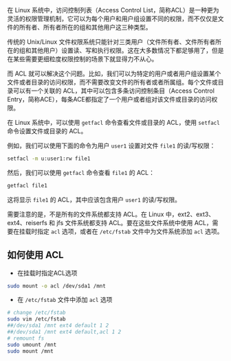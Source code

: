 在 Linux 系统中，访问控制列表（Access Control List，简称ACL）是一种更为灵活的权限管理机制，它可以为每个用户和用户组设置不同的权限，而不仅仅是文件的所有者、所有者所在的组和其他用户这三种类型。

传统的 Unix/Linux 文件权限系统只能针对三类用户（文件所有者、文件所有者所在的组和其他用户）设置读、写和执行权限。这在大多数情况下都足够用了，但是在某些需要更细粒度权限控制的场景下就显得力不从心。

而 ACL 就可以解决这个问题。比如，我们可以为特定的用户或者用户组设置某个文件或者目录的访问权限，而不需要改变文件的所有者或者所属组。每个文件或目录可以有一个关联的 ACL，其中可以包含多条访问控制条目（Access Control Entry，简称ACE），每条ACE都指定了一个用户或者组对该文件或目录的访问权限。

在 Linux 系统中，可以使用 `getfacl` 命令查看文件或目录的 ACL，使用 `setfacl` 命令设置文件或目录的 ACL。

例如，我们可以使用下面的命令为用户 `user1` 设置对文件 `file1` 的读/写权限：

```bash
setfacl -m u:user1:rw file1
```

然后，我们可以使用 `getfacl` 命令查看 `file1` 的 ACL：

```bash
getfacl file1
```

这将显示 `file1` 的 ACL，其中应该包含用户 `user1` 的读/写权限。

需要注意的是，不是所有的文件系统都支持 ACL。在 Linux 中，ext2、ext3、ext4、reiserfs 和 jfs 文件系统都支持 ACL。要在这些文件系统中使用 ACL，需要在挂载时指定 `acl` 选项，或者在 `/etc/fstab` 文件中为文件系统添加 `acl` 选项。

## 如何使用 ACL

- 在挂载时指定ACL选项
```bash
sudo mount -o acl /dev/sda1 /mnt
```
- 在 `/etc/fstab` 文件中添加 `acl` 选项
``` bash
# change /etc/fstab
sudo vim /etc/fstab
##/dev/sda1 /mnt ext4 default 1 2
##/dev/sda1 /mnt ext4 default,acl 1 2
# remount fs
sudo umount /mnt
sudo mount /mnt
```
